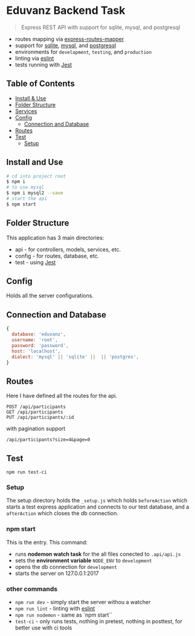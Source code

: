# Eduvanz Backend Task

> Express REST API with support for sqlite, mysql, and postgresql


- routes mapping via [express-routes-mapper](https://github.com/aichbauer/express-routes-mapper)
- support for [sqlite](https://www.sqlite.org/), [mysql](https://www.mysql.com/), and [postgresql](https://www.postgresql.org/)
- environments for `development`, `testing`, and `production`
- linting via [eslint](https://github.com/eslint/eslint)
- tests running with [Jest](https://github.com/facebook/jest)

## Table of Contents

- [Install & Use](#install-and-use)
- [Folder Structure](#folder-structure)
- [Services](#services)
- [Config](#config)
  - [Connection and Database](#connection-and-database)
- [Routes](#routes)
- [Test](#test)
  - [Setup](#setup)

## Install and Use

```sh
# cd into project root
$ npm i
# to use mysql
$ npm i mysql2 --save
# start the api
$ npm start
```

## Folder Structure

This application has 3 main directories:

- api - for controllers, models, services, etc.
- config - for routes, database, etc.
- test - using [Jest](https://github.com/facebook/jest)



## Config

Holds all the server configurations.

## Connection and Database

```js
{
  database: 'eduvanz',
  username: 'root',
  password: 'password',
  host: 'localhost',
  dialect: 'mysql' || 'sqlite' ||  || 'postgres',
}
```


## Routes

Here I have defined all the routes for the api.
```
POST /api/participants
GET /api/participants
PUT /api/participants/:id
```
with pagination support 
```
/api/participants?size=4&page=0
```
## Test

```
npm run test-ci
```

### Setup

The setup directory holds the `_setup.js` which holds `beforeAction` which starts a test express application and connects to our test database, and a `afterAction` which closes the db connection.


### npm start

This is the entry. This command:


- runs **nodemon watch task** for the all files conected to `.api/api.js`
- sets the **environment variable** `NODE_ENV` to `development`
- opens the db connection for `development`
- starts the server on 127.0.0.1:2017

### other commands

- `npm run dev` - simply start the server withou a watcher
- `npm run lint` - linting with [eslint](http://eslint.org/)
- `npm run nodemon` - same as `npm start``
- `test-ci` - only runs tests, nothing in pretest, nothing in posttest, for better use with ci tools

